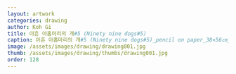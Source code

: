 ```yaml
---
layout: artwork
categories: drawing
author: Koh Gi
title: 아흔 아홉마리의 개#5 (Ninety nine dogs#5)
caption: 아흔 아홉마리의 개#5 (Ninety nine dogs#5)_pencil on paper_38×56㎝_2017
image: /assets/images/drawing/drawing001.jpg
thumb: /assets/images/drawing/thumbs/drawing001.jpg
order: 128
---
```

